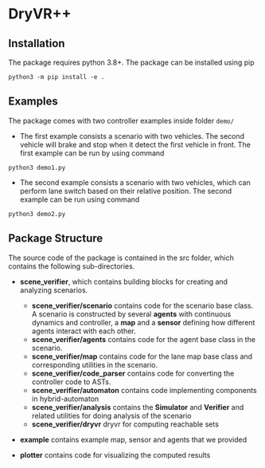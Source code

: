 # DryVR++
## Installation
The package requires python 3.8+. The package can be installed using pip

```
python3 -m pip install -e .
```

## Examples
The package comes with two controller examples inside folder ```demo/```
- The first example consists a scenario with two vehicles. The second vehicle will brake and stop when it detect the first vehicle in front. The first example can be run by using command

```
python3 demo1.py
```

- The second example consists a scenario with two vehicles, which can perform lane switch based on their relative position.
The second example can be run using command

```
python3 demo2.py
```

## Package Structure

The source code of the package is contained in the src folder, which contains the following sub-directories.

- **scene_verifier**, which contains building blocks for creating and analyzing scenarios.
  
  - **scene_verifier/scenario** contains code for the scenario base class. A scenario is constructed by several **agents** with continuous dynamics and controller, a **map** and a **sensor** defining how different agents interact with each other.
  - **scene_verifier/agents** contains code for the agent base class in the scenario. 
  - **scene_verifier/map** contains code for the lane map base class and corresponding utilities in the scenario.
  - **scene_verifier/code_parser** contains code for converting the controller code to ASTs. 
  - **scene_verifier/automaton** contains code implementing components in hybrid-automaton
  - **scene_verifier/analysis** contains the **Simulator** and **Verifier** and related utilities for doing analysis of the scenario
  - **scene_verifier/dryvr** dryvr for computing reachable sets


- **example** contains example map, sensor and agents that we provided


- **plotter** contains code for visualizing the computed results
